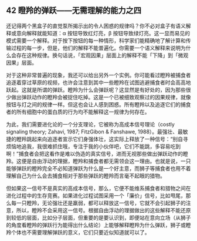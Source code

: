 ## 42 瞪羚的弹跃——无需理解的能力之四

还记得两个黑盒子的直觉泵所揭示出的令人困惑的规律吗？你不必对盒子有语义解释或意向解释就能知道：α 按钮导致红灯亮，β 按钮导致绿灯亮。这一显而易见的模式需要一个解释。对于按下按钮的每一种情形，科学家们能精确地了解计算和传输过程的每一步，但是，他们的解释不能普遍化。你需要一个语义解释来说明为什么会存在这种规律。换句话说，「宏观因果」层面上的解释不能「下降」到「微观因果」层面。

对于这种非常普遍的现象，我还可以给出另外一个实例。你可能看过瞪羚被捕食者追逐着穿过草原的视频，也许会注意到其中一些瞪羚在试图逃避捕食者时会高高地跃起。这就是所谓的弹跃。瞪羚为什么会弹跃呢？这显然是有好处的，因为那些很少做出弹跃动作的瞪羚会被捉住吃掉。这是一个已被细致观察过的因果规律，就像按钮与灯之间的规律一样。但这也会让人感到困惑。所有瞪羚以及追逐它们的捕食者的所有细胞中的蛋白质的行为均不能解释这一规律为何存在。

为此，我们需要进化论的一个分支理论，它被称为高成本信号理论（costly signaling theory; Zahavi, 1987; FitzGibon & Fanshawe, 1988）。最强壮、最敏捷的瞪羚跳起来向追逐者宣示它们身强体壮，这实际上释放了一种信号：“别自寻烦恼地追我，我很难抓住哦，专注于我的小伙伴吧，它们不能跳，多容易吃到啊！”捕食者会把这看作是难以伪造的真实信号，进而无视那些做出弹跃动作的瞪羚。这便是自由浮动的理据，瞪羚和捕食者都无需领会这一理由。也就是说，一只能够弹跃的瞪羚完全不必知道弹跃为什么是一个好主意，而狮子等捕食者也用不着理解自己为什么会去捕食相对于那些弹跃的瞪羚而言毫不起眼的猎物。

但如果这一信号不是真实的高成本信号，那么，它便不能维系捕食者和猎物之间在进化过程中的生存竞赛。如果进化过程试图采用一个「廉价」信号，比如甩尾，那么每一只瞪羚，无论强壮还是羸弱，都可以释放这一信号，它就不会引起狮子的注意，所以，瞪羚不会采用这一信号。根据自由浮动的理据做出的这些解释不能还原到较低的层面，比如分子层面，但重要的是要认识到，即便站在意向立场（从狮子的角度看瞪羚的弹跃行为能得出什么结论）上能够解释瞪羚为什么弹跃，狮子或瞪羚个体也不需要理解弹跃的意义，它们只要近似知道就可以了。



